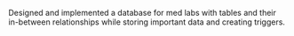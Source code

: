 Designed and implemented a database for med labs with tables and their in-between relationships while storing important data and creating triggers.
